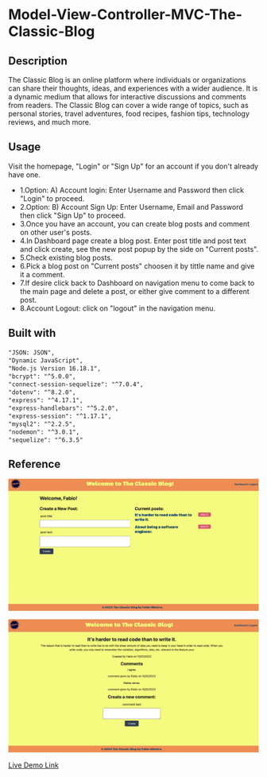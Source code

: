 # Model-View-Controller-MVC-The-Classic-Blog

## Description
The Classic Blog is an online platform where individuals or organizations can share their thoughts, ideas, and experiences with a wider audience. It is a dynamic medium that allows for interactive discussions and comments from readers. The Classic Blog can cover a wide range of topics, such as personal stories, travel adventures, food recipes, fashion tips, technology reviews, and much more.

## Usage
 Visit the homepage, "Login" or "Sign Up" for an account if you don't already have one.

- 1.Option: A) Account login: Enter Username and Password then click "Login" to proceed.
- 2.Option: B) Account Sign Up: Enter Username, Email and Password then click "Sign Up" to proceed.
- 3.Once you have an account, you can create blog posts and comment on other user's posts.
- 4.In Dashboard page create a blog post. Enter post title and post text and click create, see the new post popup by the side on "Current posts".
- 5.Check existing blog posts.
- 6.Pick a blog post on "Current posts" choosen it by tittle name and give it a comment.
- 7.If desire click back to Dashboard on navigation menu to come back to the main page and delete a post, or either give comment to a different post.
- 8.Account Logout: click on "logout" in the navigation menu.

## Built with
    "JSON: JSON",
    "Dynamic JavaScript",
    "Node.js Version 16.18.1",
    "bcrypt": "^5.0.0",
    "connect-session-sequelize": "^7.0.4",
    "dotenv": "^8.2.0",
    "express": "^4.17.1",
    "express-handlebars": "^5.2.0",
    "express-session": "^1.17.1",
    "mysql2": "^2.2.5",
    "nodemon": "^3.0.1",
    "sequelize": "^6.3.5"


## Reference

![Screenshot of Deployed Website](/public/images/TheClassicBlog1.png)

![Screenshot of Deployed Website](/public/images/TheClassicBlog2.png)

[Live Demo Link](https://theclassicblog-259a8e4ffc33.herokuapp.com/post/1)